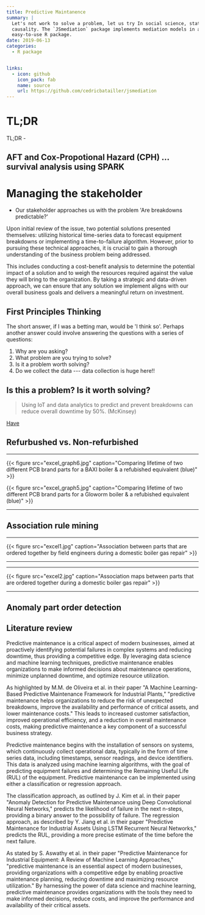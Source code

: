 ```yaml
---
title: Predictive Maintanence
summary: |
  Let's not work to solve a problem, let us try In social science, statistical mediation models are a popular method to show
  causality. The `JSmediation` package implements mediation models in an 
  easy-to-use R package.
date: 2019-06-13
categories:
  - R package


links:
  - icon: github
    icon_pack: fab
    name: source
    url: https://github.com/cedricbatailler/jsmediation
---
```


# TL;DR

TL;DR - 


## AFT and Cox-Propotional Hazard (CPH) ... survival analysis using SPARK

# Managing the stakeholder

- Our stakeholder approaches us with the problem 'Are breakdowns predictable?'

Upon initial review of the issue, two potential solutions presented themselves: utilizing historical time-series data to forecast equipment breakdowns or implementing a time-to-failure algorithm. However, prior to pursuing these technical approaches, it is crucial to gain a thorough understanding of the business problem being addressed. 

This includes conducting a cost-benefit analysis to determine the potential impact of a solution and to weigh the resources required against the value they will bring to the organization. By taking a strategic and data-driven approach, we can ensure that any solution we implement aligns with our overall business goals and delivers a meaningful return on investment.

## First Principles Thinking



The short answer, if I was a betting man, would be 'I think so'. Perhaps another answer could involve
answering the questions with a series of questions:

1) Why are you asking?
2) What problem are you trying to solve?
3) Is it a problem worth solving?
4) Do we collect the data --- data collection is huge here!!

## Is this a problem? Is it worth solving?

> Using IoT and data analytics to predict and prevent breakdowns can reduce overall downtime by 50%. (McKinsey)

[Have](https://www.databricks.com/glossary/predictive-maintenance)

## Refurbushed vs. Non-refurbished




------------------

{{< figure src="excel_graph6.jpg" caption="Comparing lifetime of two different PCB brand parts for a BAXI boiler & a refubished equivalent (blue)" >}}


{{< figure src="excel_graph5.jpg" caption="Comparing lifetime of two different PCB brand parts for a Gloworm boiler & a refubished equivalent (blue)" >}}

------------------

## Association rule mining



------------------

{{< figure src="excel1.jpg" caption="Association between parts that are ordered together by field engineers during a domestic boiler gas repair" >}}

------------------





------------------

{{< figure src="excel2.jpg" caption="Association maps between parts that are ordered together during a domestic boiler gas repair" >}}

------------------


## Anomaly part order detection





## Literature review

Predictive maintenance is a critical aspect of modern businesses, aimed at proactively identifying potential failures in complex systems and reducing downtime, thus providing a competitive edge. By leveraging data science and machine learning techniques, predictive maintenance enables organizations to make informed decisions about maintenance operations, minimize unplanned downtime, and optimize resource utilization.

As highlighted by M.M. de Oliveira et al. in their paper "A Machine Learning-Based Predictive Maintenance Framework for Industrial Plants," "predictive maintenance helps organizations to reduce the risk of unexpected breakdowns, improve the availability and performance of critical assets, and lower maintenance costs." This leads to increased customer satisfaction, improved operational efficiency, and a reduction in overall maintenance costs, making predictive maintenance a key component of a successful business strategy.

Predictive maintenance begins with the installation of sensors on systems, which continuously collect operational data, typically in the form of time series data, including timestamps, sensor readings, and device identifiers. This data is analyzed using machine learning algorithms, with the goal of predicting equipment failures and determining the Remaining Useful Life (RUL) of the equipment. Predictive maintenance can be implemented using either a classification or regression approach.

The classification approach, as outlined by J. Kim et al. in their paper "Anomaly Detection for Predictive Maintenance using Deep Convolutional Neural Networks," predicts the likelihood of failure in the next n-steps, providing a binary answer to the possibility of failure. The regression approach, as described by Y. Jiang et al. in their paper "Predictive Maintenance for Industrial Assets Using LSTM Recurrent Neural Networks," predicts the RUL, providing a more precise estimate of the time before the next failure.

As stated by S. Aswathy et al. in their paper "Predictive Maintenance for Industrial Equipment: A Review of Machine Learning Approaches," "predictive maintenance is an essential aspect of modern businesses, providing organizations with a competitive edge by enabling proactive maintenance planning, reducing downtime and maximizing resource utilization." By harnessing the power of data science and machine learning, predictive maintenance provides organizations with the tools they need to make informed decisions, reduce costs, and improve the performance and availability of their critical assets.
